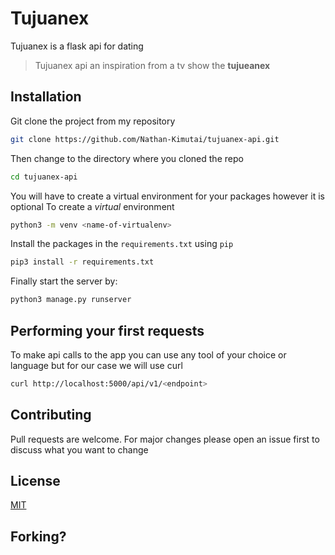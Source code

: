 # Tujuanex
Tujuanex is a flask api for dating
>  Tujuanex api an inspiration from a tv show the **tujueanex** 


## Installation
Git clone the project from my repository

```bash
git clone https://github.com/Nathan-Kimutai/tujuanex-api.git
```
Then change to the directory where you cloned the repo

```bash
cd tujuanex-api
```

You will have to create a virtual environment for your packages however it is optional
To create a *virtual* environment 
```bash
python3 -m venv <name-of-virtualenv>
```

Install the packages in the `requirements.txt` using `pip`

```bash
pip3 install -r requirements.txt
```

Finally start the server by:

```bash
python3 manage.py runserver
```

## Performing your first requests
To make api calls to the app you can use any tool of your choice or language but for our case we will use curl
```bash
curl http://localhost:5000/api/v1/<endpoint>
```

## Contributing
Pull requests are welcome. For major changes please open an issue first 
to discuss what you want to change

## License
[MIT](https://choosealicense.com/licenses/mit/)

## Forking?


